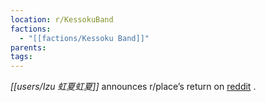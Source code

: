 ```yaml
---
location: r/KessokuBand
factions:
  - "[[factions/Kessoku Band]]"
parents: 
tags: 
---
```

*[[users/Izu 虹夏虹夏]]* announces r/place’s return on [reddit](https://www.reddit.com/r/reddit/comments/153vw8z/better_late_than_never/%20@everyone.%20If%20you%20are%20interested%20in%20participating%20in%20Reddit's%202023%20r/place%20event%20for%20our%20community%20r/KessokuBand%20%7C%20Kessokucord,%20please%20head%20to%20https://discord.com/channels/1093664259273130084/1094655499129081940/1128823746472448041%20and%20react%20there%20with%20%3C:KitaLETSGOOOO:1108651643110690887%3E%20to%20obtain%20the%20role%20'r/place'.%20We%20will%20keep%20you%20updated%20on%20our%20plans%20as%20soon%20as%20possible.) .
